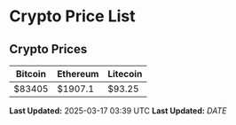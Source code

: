 # Crypto Price List

## Crypto Prices
| Bitcoin | Ethereum | Litecoin |
| ------- | -------- | -------- |
| $83405 | $1907.1 | $93.25 |
**Last Updated:** 2025-03-17 03:39 UTC
**Last Updated:** $DATE$
